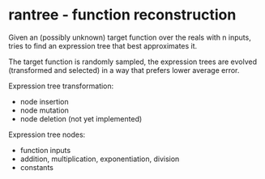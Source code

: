 # rantree - function reconstruction

Given an (possibly unknown) target function over the reals with n inputs, tries to find an expression tree that best approximates it.

The target function is randomly sampled, the expression trees are evolved (transformed and selected) in a way that prefers lower average error.

Expression tree transformation:

- node insertion
- node mutation
- node deletion (not yet implemented)

Expression tree nodes:

- function inputs
- addition, multiplication, exponentiation, division
- constants
